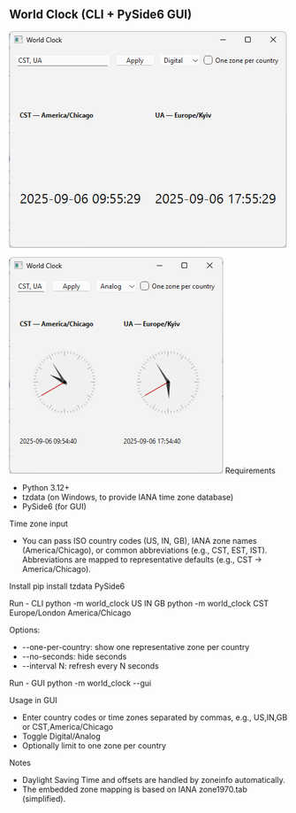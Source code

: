 ## World Clock (CLI + PySide6 GUI)

![screenshot_digital.png](screenshot_digital.png)

![screenshot_analog.png](screenshot_analog.png)
Requirements
- Python 3.12+
- tzdata (on Windows, to provide IANA time zone database)
- PySide6 (for GUI)

Time zone input
- You can pass ISO country codes (US, IN, GB), IANA zone names (America/Chicago), or common abbreviations (e.g., CST, EST, IST). Abbreviations are mapped to representative defaults (e.g., CST -> America/Chicago).

Install
pip install tzdata PySide6

Run - CLI
python -m world_clock US IN GB
python -m world_clock CST Europe/London America/Chicago

Options:
- --one-per-country: show one representative zone per country
- --no-seconds: hide seconds
- --interval N: refresh every N seconds

Run - GUI
python -m world_clock --gui

Usage in GUI
- Enter country codes or time zones separated by commas, e.g., US,IN,GB or CST,America/Chicago
- Toggle Digital/Analog
- Optionally limit to one zone per country

Notes
- Daylight Saving Time and offsets are handled by zoneinfo automatically.
- The embedded zone mapping is based on IANA zone1970.tab (simplified).